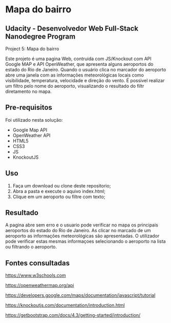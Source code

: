 Mapa do bairro
=================================


Udacity - Desenvolvedor Web Full-Stack Nanodegree Program
---------------------------------------------
Project 5: Mapa do bairro

Este projeto é uma pagina Web, contruida com JS/Knockout com API Google MAP e API OpenWeather, que apresenta alguns aeroportos do estado do Rio de Janeiro. Quando o usuário clica no marcador do aeroporto abre uma janela com as informações meteorológicas locais como visibilidade, temperatura, velocidade e direção do vento. É possivel realizar um filtro pelo nome do aeroporto, visualizando o resultado do filtr diretamento no mapa.


Pre-requisitos
------------
Foi utilizado nesta solução:
- Google Map API
- OpenWeather API
- HTML5
- CSS3
- JS
- KnockoutJS 

Uso
-----
1. Faça um download ou clone deste repositorio;
2. Abra a pasta e execute o aquivo index.html;
3. Clique em um aeroporto ou filtre com texto;

Resultado
---------

A pagina abre sem erro e o usuario pode verificar no mapa os principais aeroportos do estado do Rio de Janeiro. As clicar no marcado de um aeroporto as informações meteorológicas são apresentadas. O utilizador pode verificar estas mesmas informaçoes selecionando o aeroporto na lista ou filtrando o aeroporto.

Fontes consultadas
---------
https://www.w3schools.com

https://openweathermap.org/api

https://developers.google.com/maps/documentation/javascript/tutorial

https://knockoutjs.com/documentation/introduction.html 

https://getbootstrap.com/docs/4.3/getting-started/introduction/ 
